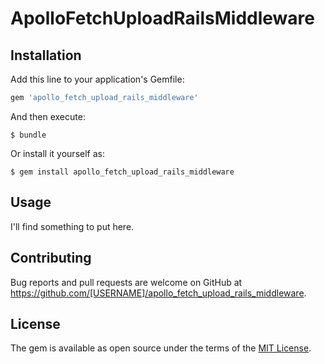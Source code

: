 # ApolloFetchUploadRailsMiddleware

## Installation

Add this line to your application's Gemfile:

```ruby
gem 'apollo_fetch_upload_rails_middleware'
```

And then execute:

    $ bundle

Or install it yourself as:

    $ gem install apollo_fetch_upload_rails_middleware

## Usage

I'll find something to put here.

## Contributing

Bug reports and pull requests are welcome on GitHub at https://github.com/[USERNAME]/apollo_fetch_upload_rails_middleware.

## License

The gem is available as open source under the terms of the [MIT License](http://opensource.org/licenses/MIT).
